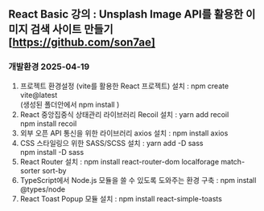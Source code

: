 ## React Basic 강의 : Unsplash Image API를 활용한 이미지 검색 사이트 만들기 [https://github.com/son7ae]

### 개발환경 2025-04-19

1. 프로젝트 환경설정 (vite를 활용한 React 프로젝트) 설치 : npm create vite@latest <br />    (생성된 폴더안에서 npm install )
2. React 중앙집중식 상태관리 라이브러리 Recoil 설치 : yarn add recoil <br /> npm install recoil <br />
3. 외부 오픈 API 통신을 위한 라이브러리 axios 설치 : npm install axios <br />
4. CSS 스타일링으 위한 SASS/SCSS 설치 : yarn add -D sass <br /> npm install -D sass <br />
5. React Router 설치 : npm install react-router-dom localforage match-sorter sort-by <br />
6. TypeScript에서 Node.js 모듈을 쓸 수 있도록 도와주는 환경 구축 : npm install @types/node <br />
7. React Toast Popup 모듈 설치 : npm install react-simple-toasts <br />
